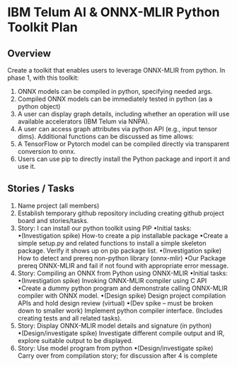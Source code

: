 # IBM Telum AI & ONNX-MLIR Python Toolkit Plan

## Overview

Create a toolkit that enables users to leverage ONNX-MLIR from python. 
In phase 1, with this toolkit: 
1. ONNX models can be compiled in python, specifying needed args.
2. Compiled ONNX models can be immediately tested in python (as a python object)
3. A user can display graph details, including whether an operation will use available accelerators (IBM Telum via NNPA). 
4. A user can access graph attributes via python API (e.g., input tensor dims).
Additional functions can be discussed as time allows:
1. A TensorFlow or Pytorch model can be compiled directly via transparent conversion to onnx.
2. Users can use pip to directly install the Python package and inport it and use it.

## Stories / Tasks
1. Name project (all members)
2. Establish temporary github repository including creating github project board and stories/tasks.
3. Story: I can install our python toolkit using PIP
•Initial tasks:
•(Investigation spike) How-to create a pip installable package
•Create a simple setup.py and related functions to install a simple skeleton package. Verify it shows up on pip package 
list.
•(Investigation spike) How to detect and prereq non-python library (onnx-mlir)
•Our Package prereq ONNX-MLIR and fail if not found with appropriate error message.
4. Story: Compiling an ONNX from Python using ONNX-MLIR
•Initial tasks:
•(Investigation spike) Invoking ONNX-MLIR compiler using C API
•Create a dummy python program and demonstrate calling ONNX-MLIR compiler with ONNX model.
•(Design spike) Design project compilation APIs and hold design review (virtual)
•(Dev spike – must be broken down to smaller work) Implement python compiler interface. (Includes creating tests and 
all related tasks).
5. Story: Display ONNX-MLIR model details and signature (in python)
•(Design/investigate spike) Investigate different compile output and IR, explore suitable output to be displayed. 
6. Story: Use model program from python
•(Design/investigate spike) Carry over from compilation story; for discussion after 4 is complete